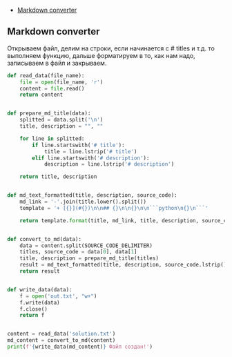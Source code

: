 + [Markdown converter](#markdown-converter)

## Markdown converter

Открываем файл, делим на строки, если начинается с # titles и т.д. то выполняем функцию, дальше форматируем в то, как нам надо, записываем в файл и закрываем.

```python
def read_data(file_name):
    file = open(file_name, 'r')
    content = file.read()
    return content


def prepare_md_title(data):
    splitted = data.split('\n')
    title, description = "", ""

    for line in splitted:
        if line.startswith('# title'):
            title = line.lstrip('# title')
        elif line.startswith('# description'):
            description = line.lstrip('# description')

    return title, description


def md_text_formatted(title, description, source_code):
    md_link = '-'.join(title.lower().split())
    template = '+ [{}](#{})\n\n## {}\n\n{}\n\n```python\n{}\n```'

    return template.format(title, md_link, title, description, source_code)


def convert_to_md(data):
    data = content.split(SOURCE_CODE_DELIMITER)
    titles, source_code = data[0], data[1]
    title, description = prepare_md_title(titles)
    result = md_text_formatted(title, description, source_code.lstrip())
    return result


def write_data(data):
    f = open('out.txt', "w+")
    f.write(data)
    f.close()
    return f


content = read_data('solution.txt')
md_content = convert_to_md(content)
print(f'{write_data(md_content)} Файл создан!')



```
